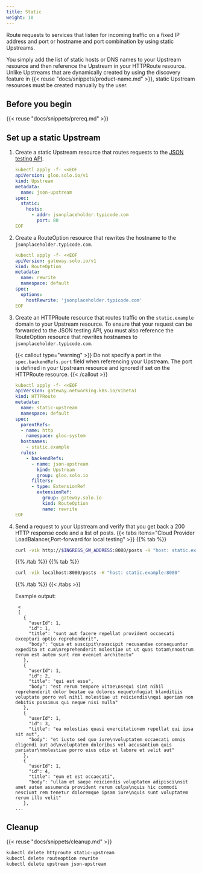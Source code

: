 ```yaml
---
title: Static
weight: 10
---
```


Route requests to services that listen for incoming traffic on a fixed IP address and port or hostname and port combination by using static Upstreams.

You simply add the list of static hosts or DNS names to your Upstream resource and then reference the Upstream in your HTTPRoute resource. Unlike Upstreams that are dynamically created by using the discovery feature in {{< reuse "docs/snippets/product-name.md" >}}, static Upstream resources must be created manually by the user.  

## Before you begin

{{< reuse "docs/snippets/prereq.md" >}}

## Set up a static Upstream

1. Create a static Upstream resource that routes requests to the [JSON testing API](http://jsonplaceholder.typicode.com/).
   ```yaml
   kubectl apply -f- <<EOF 
   apiVersion: gloo.solo.io/v1
   kind: Upstream
   metadata:
     name: json-upstream
   spec:
     static:
       hosts:
         - addr: jsonplaceholder.typicode.com
           port: 80
   EOF
   ```

2. Create a RouteOption resource that rewrites the hostname to the `jsonplaceholder.typicode.com`. 
   ```yaml
   kubectl apply -f- <<EOF
   apiVersion: gateway.solo.io/v1
   kind: RouteOption
   metadata:
     name: rewrite
     namespace: default
   spec:
     options:
       hostRewrite: 'jsonplaceholder.typicode.com'
   EOF
   ```
   
3. Create an HTTPRoute resource that routes traffic on the `static.example` domain to your Upstream resource. To ensure that your request can be forwarded to the JSON testing API, you must also reference the RouteOption resource that rewrites hostnames to `jsonplaceholder.typicode.com`.
   
   {{< callout type="warning" >}}
   Do not specify a port in the `spec.backendRefs.port` field when referencing your Upstream. The port is defined in your Upstream resource and ignored if set on the HTTPRoute resource.
   {{< /callout >}}
   
   ```yaml
   kubectl apply -f- <<EOF
   apiVersion: gateway.networking.k8s.io/v1beta1
   kind: HTTPRoute
   metadata:
     name: static-upstream
     namespace: default
   spec:
     parentRefs:
     - name: http
       namespace: gloo-system
     hostnames:
       - static.example
     rules:
       - backendRefs:
         - name: json-upstream
           kind: Upstream
           group: gloo.solo.io
         filters:
         - type: ExtensionRef
           extensionRef:
             group: gateway.solo.io
             kind: RouteOption
             name: rewrite
   EOF
   ```

4. Send a request to your Upstream and verify that you get back a 200 HTTP response code and a list of posts. 
   {{< tabs items="Cloud Provider LoadBalancer,Port-forward for local testing" >}}
   {{% tab %}}
   ```sh
   curl -vik http://$INGRESS_GW_ADDRESS:8080/posts -H "host: static.example:8080" 
   ```
   {{% /tab %}}
   {{% tab %}}
   ```sh
   curl -vik localhost:8080/posts -H "host: static.example:8080" 
   ```
   {{% /tab %}}
   {{< /tabs >}}
   
   Example output: 
   ```
    < 
    [
      {  
        "userId": 1,
        "id": 1,
        "title": "sunt aut facere repellat provident occaecati excepturi optio reprehenderit",
        "body": "quia et suscipit\nsuscipit recusandae consequuntur expedita et cum\nreprehenderit molestiae ut ut quas totam\nnostrum rerum est autem sunt rem eveniet architecto"
      },
      {
        "userId": 1,
        "id": 2,
        "title": "qui est esse",
        "body": "est rerum tempore vitae\nsequi sint nihil reprehenderit dolor beatae ea dolores neque\nfugiat blanditiis voluptate porro vel nihil molestiae ut reiciendis\nqui aperiam non debitis possimus qui neque nisi nulla"
      },
      {
        "userId": 1,
        "id": 3,
        "title": "ea molestias quasi exercitationem repellat qui ipsa sit aut",
        "body": "et iusto sed quo iure\nvoluptatem occaecati omnis eligendi aut ad\nvoluptatem doloribus vel accusantium quis pariatur\nmolestiae porro eius odio et labore et velit aut"
      },
      {
        "userId": 1,
        "id": 4,
        "title": "eum et est occaecati",
        "body": "ullam et saepe reiciendis voluptatem adipisci\nsit amet autem assumenda provident rerum culpa\nquis hic commodi nesciunt rem tenetur doloremque ipsam iure\nquis sunt voluptatem rerum illo velit"
      },
   ...
   ```
   
## Cleanup

{{< reuse "docs/snippets/cleanup.md" >}}

```sh
kubectl delete httproute static-upstream
kubectl delete routeoption rewrite
kubectl delete upstream json-upstream
```
